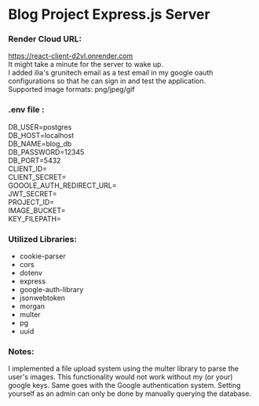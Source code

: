 # Blog Project Express.js Server

### Render Cloud URL: 
https://react-client-d2vl.onrender.com \
It might take a minute for the server to wake up. \
I added ilia's grunitech email as a test email in my google oauth configurations so that he can sign in and test the application. \
Supported image formats: png/jpeg/gif 

### .env file :
DB_USER=postgres \
DB_HOST=localhost \
DB_NAME=blog_db \
DB_PASSWORD=12345 \
DB_PORT=5432 \
CLIENT_ID= \
CLIENT_SECRET= \
GOOOLE_AUTH_REDIRECT_URL= \
JWT_SECRET= \
PROJECT_ID= \
IMAGE_BUCKET= \
KEY_FILEPATH=

### Utilized Libraries:
* cookie-parser
* cors
* dotenv
* express
* google-auth-library
* jsonwebtoken
* morgan
* multer
* pg
* uuid

### Notes:
I implemented a file upload system using the multer library
to parse the user's images. This functionality would not work
without my (or your) google keys.
Same goes with the Google authentication system. Setting yourself
as an admin can only be done by manually querying the database.


